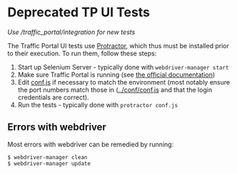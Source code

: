 <!--
	Licensed to the Apache Software Foundation (ASF) under one
	or more contributor license agreements. See the NOTICE file
	distributed with this work for additional information
	regarding copyright ownership. The ASF licenses this file
	to you under the Apache License, Version 2.0 (the
	"License"); you may not use this file except in compliance
	with the License. You may obtain a copy of the License at

		http://www.apache.org/licenses/LICENSE-2.0

	Unless required by applicable law or agreed to in writing,
	software distributed under the License is distributed on an
	"AS IS" BASIS, WITHOUT WARRANTIES OR CONDITIONS OF ANY
	KIND, either express or implied. See the License for the
	specific language governing permissions and limitations
	under the License.
-->

# Deprecated TP UI Tests
*Use /traffic_portal/integration for new tests*

The Traffic Portal UI tests use [Protractor](https://www.protractortest.org/#/tutorial), which thus must be installed prior to their execution. To run them, follow these steps:

1. Start up Selenium Server - typically done with `webdriver-manager start`
1. Make sure Traffic Portal is running (see [the official documentation](https://traffic-control-cdn.readthedocs.io/en/latest/admin/traffic_portal/installation.html))
1. Edit [conf.js](./conf.js) if necessary to match the environment (most notably ensure the port numbers match those in ([../conf/conf.js](../conf/conf.js) and that the login credentials are correct).
1. Run the tests - typically done with `protractor conf.js`

## Errors with webdriver
Most errors with webdriver can be remedied by running:
```shellsession
$ webdriver-manager clean
$ webdriver-manager update
```
